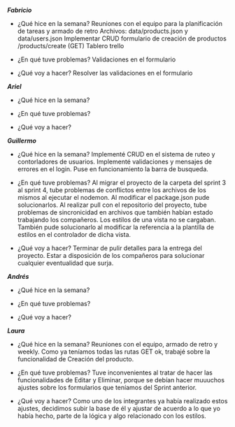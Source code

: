 ***Fabricio***

- ¿Qué hice en la semana?
    Reuniones con el equipo para la planificación de tareas y armado de retro 
    Archivos: data/products.json y data/users.json
    Implementar CRUD formulario de creación de productos /products/create (GET)
    Tablero trello

- ¿En qué tuve problemas?
    Validaciones en el formulario

- ¿Qué voy a hacer?
    Resolver las validaciones en el formulario


***Ariel***

- ¿Qué hice en la semana?
    

- ¿En qué tuve problemas?
    

- ¿Qué voy a hacer?
    


***Guillermo***

- ¿Qué hice en la semana?
    Implementé CRUD en el sistema de ruteo y contorladores de usuarios.
    Implementé validaciones y mensajes de errores en el login.
    Puse en funcionamiento la barra de busqueda.
    
- ¿En qué tuve problemas?
    Al migrar el proyecto de la carpeta del sprint 3 al sprint 4, tube problemas de conflictos entre los archivos de los mismos al ejecutar el nodemon. Al modificar el package.json pude solucionarlos. 
    Al realizar pull con el repositorio del proyecto, tube problemas de sincronicidad en archivos que también habían estado trabajando los compañeros. Los estilos de una vista no se cargaban. También pude solucionarlo al modificar la referencia a la plantilla de estilos en el controlador de dicha vista.

- ¿Qué voy a hacer?
    Terminar de pulir detalles para la entrega del proyecto. Estar a disposición de los compañeros para solucionar cualquier eventualidad que surja.


***Andrés***

- ¿Qué hice en la semana?
    

- ¿En qué tuve problemas?
    

- ¿Qué voy a hacer?
    


***Laura***

- ¿Qué hice en la semana?
    Reuniones con el equipo, armado de retro y weekly.
    Como ya teníamos todas las rutas GET ok, trabajé sobre la funcionalidad de Creación del producto.

- ¿En qué tuve problemas?
    Tuve inconvenientes al tratar de hacer las funcionalidades de Editar y Eliminar, porque se debían hacer muuuchos ajustes sobre los formularios que teníamos del Sprint anterior.

- ¿Qué voy a hacer?
    Como uno de los integrantes ya había realizado estos ajustes, decidimos subir la base de él y ajustar de acuerdo a lo que yo había hecho, parte de la lógica y algo relacionado con los estilos.